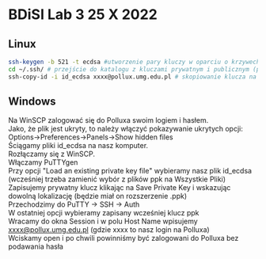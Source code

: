 # BDiSI Lab 3 25 X 2022

## Linux
```sh
ssh-keygen -b 521 -t ecdsa #utworzenie pary kluczy w oparciu o krzywech eliptycznE o maksymalnej długości (maksymalną długość i rodzaj klucza podanego przez Waraksę ptrzeba sprawdzić w manie)
cd ~/.ssh/ # przejście do katalogu z kluczami prywatnym i publicznym (publiczny ma na końcu .pub)
ssh-copy-id -i id_ecdsa xxxx@pollux.umg.edu.pl # skopiowanie klucza na serwer
```
## Windows
Na WinSCP zalogować się do Polluxa swoim logiem i hasłem.  
Jako, że plik jest ukryty, to należy włączyć pokazywanie ukrytych opcji:  
Options->Preferences->Panels->Show hidden files  
Ściągamy pliki id_ecdsa na nasz komputer.  
Rozłączamy się z WinSCP.  
Włączamy PuTTYgen  
Przy opcji "Load an existing private key file" wybieramy nasz plik id_ecdsa (wcześniej trzeba zamienić wybór z plików ppk na Wszystkie Pliki)  
Zapisujemy prywatny klucz klikając na Save Private Key i wskazując dowolną lokalizację (będzie miał on rozszerzenie .ppk)  
Przechodzimy do PuTTY -> SSH -> Auth  
W ostatniej opcji wybieramy zapisany wcześniej klucz ppk  
Wracamy do okna Session i w polu Host Name wpisujemy xxxx@pollux.umg.edu.pl (gdzie xxxx to nasz login na Polluxa)  
Wciskamy open i po chwili powinniśmy być zalogowani do Polluxa bez podawania hasła